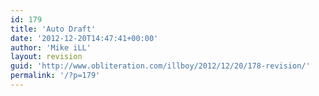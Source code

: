 ```yaml
---
id: 179
title: 'Auto Draft'
date: '2012-12-20T14:47:41+00:00'
author: 'Mike iLL'
layout: revision
guid: 'http://www.obliteration.com/illboy/2012/12/20/178-revision/'
permalink: '/?p=179'
---
```


